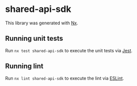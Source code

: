 # shared-api-sdk

This library was generated with [Nx](https://nx.dev).

## Running unit tests

Run `nx test shared-api-sdk` to execute the unit tests via [Jest](https://jestjs.io).

## Running lint

Run `nx lint shared-api-sdk` to execute the lint via [ESLint](https://eslint.org/).
